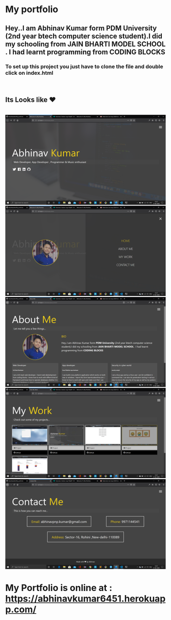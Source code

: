 # My portfolio

## Hey..I am Abhinav Kumar form <b>PDM University</b> (2nd year btech computer science student).I did my schooling from <b>JAIN BHARTI MODEL SCHOOL </b> . I had learnt programming  from <b>CODING BLOCKS</b></p>

### To set up this project you just have to clone the file and double click on index.html
<br>

## Its Looks like ❤ 
<br>
<img src = "/public/dist/img/sc2.png">
<br>
<img src = "/public/dist/img/sc1.png">
<br>
<img src = "/public/dist/img/sc3.png">
<br>
<img src = "/public/dist/img/sc4.png">
<br>
<img src = "/public/dist/img/sc5.png">
<br>

# My Portfolio is online at : <a herf = "https://abhinavkumar6451.herokuapp.com/">https://abhinavkumar6451.herokuapp.com/</a>